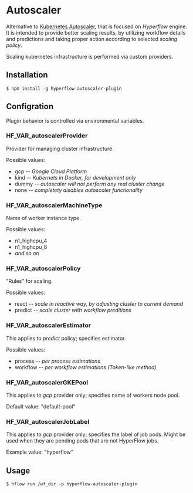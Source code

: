 # Autoscaler

Alternative to [Kubernetes Autoscaler](https://github.com/kubernetes/autoscaler), that is focused on _Hyperflow_ engine. It is intended to provide better scaling results, by utilizing workflow details and predictions and taking proper action according to selected _scaling policy_.

Scaling kubernetes infrastructure is performed via custom providers.

## Installation

~~~
$ npm install -g hyperflow-autoscaler-plugin
~~~

## Configration

Plugin behavior is controlled via environmental variables.

### HF_VAR_autoscalerProvider

Provider for managing cluster infrastructure.

Possible values:
- gcp *-- Google Cloud Platform*
- kind *-- Kubernets in Docker, for development only*
- dummy *-- autoscaler will not perform any real cluster change*
- none *-- completety disables autoscaler functionality*

### HF_VAR_autoscalerMachineType

Name of worker instance type.

Possible values:
- n1_highcpu_4
- n1_highcpu_8
- *and so on*

### HF_VAR_autoscalerPolicy

"Rules" for scaling.

Possible values:
- react *-- scale in reactive way, by adjusting cluster to current demand*
- predict *-- scale cluster with workflow preditions*

### HF_VAR_autoscalerEstimator

This applies to *predict* policy; specifies estimator.

Possible values:
- process *-- per process estimations*
- workflow *-- per workflow estimations (Token-like method)*

### HF_VAR_autoscalerGKEPool

This applies to *gcp* provider only; specifies name of workers node pool.

Default value: "default-pool"

### HF_VAR_autoscalerJobLabel

This applies to *gcp* provider only; specifies the label of job pods. Might be used when they are pending pods that are not HyperFlow jobs.

Example value: "hyperflow"

## Usage

~~~
$ hflow run /wf_dir -p hyperflow-autoscaler-plugin
~~~

